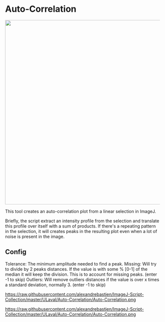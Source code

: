 # Auto-Correlation

<img src="[https://raw.githubusercontent.com/alexandrebastien/ImageJ-Script-Collection/master/ULaval/Auto-Correlation/Auto-Correlation.png)]" width="600">

This tool creates an auto-correlation plot from a linear selection in ImageJ.

Briefly, the script extract an intensity profile from the selection and translate this profile over itself with a sum of products. If there's a repeating pattern in the selection, it will creates peaks in the resulting plot even when a lot of noise is present in the image.

## Config
Tolerance: The minimum amplitude needed to find a peak.
Missing: Will try to divide by 2 peaks distances. If the value is with some % [0-1] of the median it will keep the division. This is to account for missing peaks. (enter -1 to skip)
Outliers: Will remove outliers distances if the value is over x times a standard deviation, normally 3. (enter -1 to skip)

https://raw.githubusercontent.com/alexandrebastien/ImageJ-Script-Collection/master/ULaval/Auto-Correlation/Auto-Correlation.png

https://raw.githubusercontent.com/alexandrebastien/ImageJ-Script-Collection/master/ULaval/Auto-Correlation/Auto-Correlation.png
